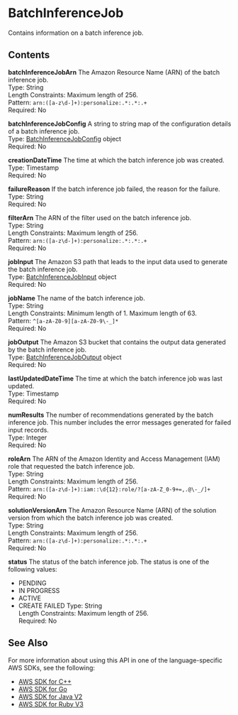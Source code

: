 # BatchInferenceJob<a name="API_BatchInferenceJob"></a>

Contains information on a batch inference job\.

## Contents<a name="API_BatchInferenceJob_Contents"></a>

 **batchInferenceJobArn**   <a name="personalize-Type-BatchInferenceJob-batchInferenceJobArn"></a>
The Amazon Resource Name \(ARN\) of the batch inference job\.  
Type: String  
Length Constraints: Maximum length of 256\.  
Pattern: `arn:([a-z\d-]+):personalize:.*:.*:.+`   
Required: No

 **batchInferenceJobConfig**   <a name="personalize-Type-BatchInferenceJob-batchInferenceJobConfig"></a>
A string to string map of the configuration details of a batch inference job\.  
Type: [BatchInferenceJobConfig](API_BatchInferenceJobConfig.md) object  
Required: No

 **creationDateTime**   <a name="personalize-Type-BatchInferenceJob-creationDateTime"></a>
The time at which the batch inference job was created\.  
Type: Timestamp  
Required: No

 **failureReason**   <a name="personalize-Type-BatchInferenceJob-failureReason"></a>
If the batch inference job failed, the reason for the failure\.  
Type: String  
Required: No

 **filterArn**   <a name="personalize-Type-BatchInferenceJob-filterArn"></a>
The ARN of the filter used on the batch inference job\.  
Type: String  
Length Constraints: Maximum length of 256\.  
Pattern: `arn:([a-z\d-]+):personalize:.*:.*:.+`   
Required: No

 **jobInput**   <a name="personalize-Type-BatchInferenceJob-jobInput"></a>
The Amazon S3 path that leads to the input data used to generate the batch inference job\.  
Type: [BatchInferenceJobInput](API_BatchInferenceJobInput.md) object  
Required: No

 **jobName**   <a name="personalize-Type-BatchInferenceJob-jobName"></a>
The name of the batch inference job\.  
Type: String  
Length Constraints: Minimum length of 1\. Maximum length of 63\.  
Pattern: `^[a-zA-Z0-9][a-zA-Z0-9\-_]*`   
Required: No

 **jobOutput**   <a name="personalize-Type-BatchInferenceJob-jobOutput"></a>
The Amazon S3 bucket that contains the output data generated by the batch inference job\.  
Type: [BatchInferenceJobOutput](API_BatchInferenceJobOutput.md) object  
Required: No

 **lastUpdatedDateTime**   <a name="personalize-Type-BatchInferenceJob-lastUpdatedDateTime"></a>
The time at which the batch inference job was last updated\.  
Type: Timestamp  
Required: No

 **numResults**   <a name="personalize-Type-BatchInferenceJob-numResults"></a>
The number of recommendations generated by the batch inference job\. This number includes the error messages generated for failed input records\.  
Type: Integer  
Required: No

 **roleArn**   <a name="personalize-Type-BatchInferenceJob-roleArn"></a>
The ARN of the Amazon Identity and Access Management \(IAM\) role that requested the batch inference job\.  
Type: String  
Length Constraints: Maximum length of 256\.  
Pattern: `arn:([a-z\d-]+):iam::\d{12}:role/?[a-zA-Z_0-9+=,.@\-_/]+`   
Required: No

 **solutionVersionArn**   <a name="personalize-Type-BatchInferenceJob-solutionVersionArn"></a>
The Amazon Resource Name \(ARN\) of the solution version from which the batch inference job was created\.  
Type: String  
Length Constraints: Maximum length of 256\.  
Pattern: `arn:([a-z\d-]+):personalize:.*:.*:.+`   
Required: No

 **status**   <a name="personalize-Type-BatchInferenceJob-status"></a>
The status of the batch inference job\. The status is one of the following values:  
+ PENDING
+ IN PROGRESS
+ ACTIVE
+ CREATE FAILED
Type: String  
Length Constraints: Maximum length of 256\.  
Required: No

## See Also<a name="API_BatchInferenceJob_SeeAlso"></a>

For more information about using this API in one of the language\-specific AWS SDKs, see the following:
+  [AWS SDK for C\+\+](https://docs.aws.amazon.com/goto/SdkForCpp/personalize-2018-05-22/BatchInferenceJob) 
+  [AWS SDK for Go](https://docs.aws.amazon.com/goto/SdkForGoV1/personalize-2018-05-22/BatchInferenceJob) 
+  [AWS SDK for Java V2](https://docs.aws.amazon.com/goto/SdkForJavaV2/personalize-2018-05-22/BatchInferenceJob) 
+  [AWS SDK for Ruby V3](https://docs.aws.amazon.com/goto/SdkForRubyV3/personalize-2018-05-22/BatchInferenceJob) 